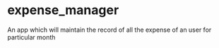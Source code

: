 # expense_manager
An app which will maintain the record of all the expense of an user for particular month
